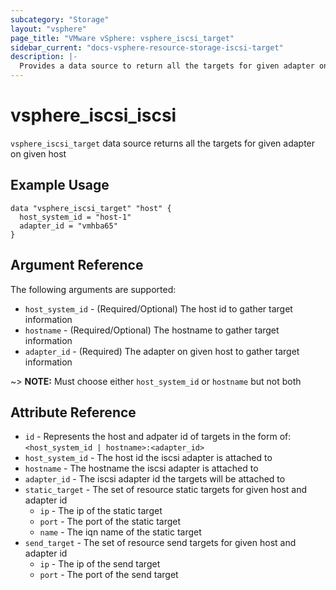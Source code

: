 ```yaml
---
subcategory: "Storage"
layout: "vsphere"
page_title: "VMware vSphere: vsphere_iscsi_target"
sidebar_current: "docs-vsphere-resource-storage-iscsi-target"
description: |-
  Provides a data source to return all the targets for given adapter on given host
---
```


# vsphere_iscsi_iscsi

`vsphere_iscsi_target` data source returns all the targets for given adapter on given host

## Example Usage

```hcl
data "vsphere_iscsi_target" "host" {
  host_system_id = "host-1"
  adapter_id = "vmhba65"
}
```

## Argument Reference

The following arguments are supported:

* `host_system_id` - (Required/Optional) The host id to gather target information
* `hostname` - (Required/Optional) The hostname to gather target information
* `adapter_id` - (Required) The adapter on given host to gather target information

~> **NOTE:** Must choose either `host_system_id` or `hostname` but not both

## Attribute Reference

* `id` - Represents the host and adpater id of targets in the form of: `<host_system_id | hostname>:<adapter_id>`
* `host_system_id` - The host id the iscsi adapter is attached to
* `hostname` - The hostname the iscsi adapter is attached to
* `adapter_id` - The iscsi adapter id the targets will be attached to
* `static_target` - The set of resource static targets for given host and adapter id
  * `ip` - The ip of the static target
  * `port` - The port of the static target
  * `name` - The iqn name of the static target
* `send_target` - The set of resource send targets for given host and adapter id
  * `ip` - The ip of the send target
  * `port` - The port of the send target
